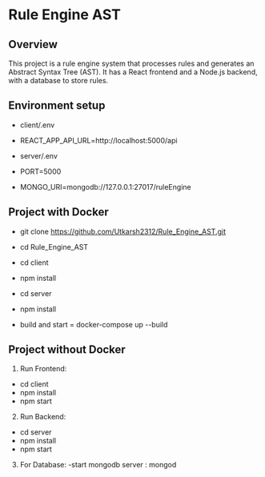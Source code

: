 # Rule Engine AST

## Overview

This project is a rule engine system that processes rules and generates an Abstract Syntax Tree (AST). It has a React frontend and a Node.js backend, with a database to store rules.

## Environment setup

- client/.env
- REACT_APP_API_URL=http://localhost:5000/api

- server/.env
- PORT=5000
- MONGO_URI=mongodb://127.0.0.1:27017/ruleEngine

## Project with Docker
- git clone https://github.com/Utkarsh2312/Rule_Engine_AST.git
- cd Rule_Engine_AST

- cd client
- npm install

- cd server
- npm install

- build and start = docker-compose up --build

## Project without Docker

1. Run Frontend:
- cd client
- npm install
- npm start

2. Run Backend:
- cd server
- npm install
- npm start

3. For Database:
-start mongodb server : mongod


